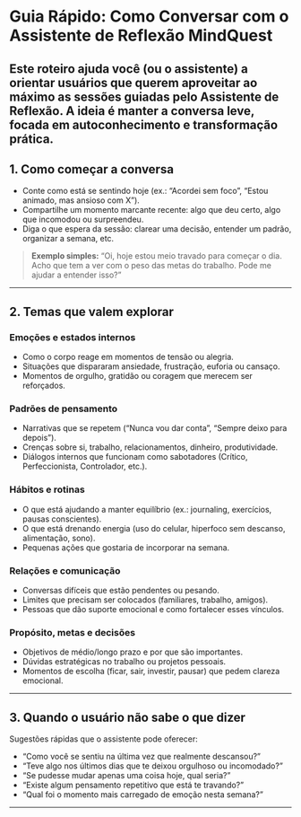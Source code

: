 # Guia Rápido: Como Conversar com o Assistente de Reflexão MindQuest  
Este roteiro ajuda você (ou o assistente) a orientar usuários que querem aproveitar ao máximo as sessões guiadas pelo Assistente de Reflexão. A ideia é manter a conversa leve, focada em autoconhecimento e transformação prática.  
---

## 1. Como começar a conversa
- Conte como está se sentindo hoje (ex.: “Acordei sem foco”, “Estou animado, mas ansioso com X”).
- Compartilhe um momento marcante recente: algo que deu certo, algo que incomodou ou surpreendeu.
- Diga o que espera da sessão: clarear uma decisão, entender um padrão, organizar a semana, etc.

> **Exemplo simples:** “Oi, hoje estou meio travado para começar o dia. Acho que tem a ver com o peso das metas do trabalho. Pode me ajudar a entender isso?”

---

## 2. Temas que valem explorar

### Emoções e estados internos
- Como o corpo reage em momentos de tensão ou alegria.
- Situações que dispararam ansiedade, frustração, euforia ou cansaço.
- Momentos de orgulho, gratidão ou coragem que merecem ser reforçados.

### Padrões de pensamento
- Narrativas que se repetem (“Nunca vou dar conta”, “Sempre deixo para depois”).
- Crenças sobre si, trabalho, relacionamentos, dinheiro, produtividade.
- Diálogos internos que funcionam como sabotadores (Crítico, Perfeccionista, Controlador, etc.).

### Hábitos e rotinas
- O que está ajudando a manter equilíbrio (ex.: journaling, exercícios, pausas conscientes).
- O que está drenando energia (uso do celular, hiperfoco sem descanso, alimentação, sono).
- Pequenas ações que gostaria de incorporar na semana.

### Relações e comunicação
- Conversas difíceis que estão pendentes ou pesando.
- Limites que precisam ser colocados (familiares, trabalho, amigos).
- Pessoas que dão suporte emocional e como fortalecer esses vínculos.

### Propósito, metas e decisões
- Objetivos de médio/longo prazo e por que são importantes.
- Dúvidas estratégicas no trabalho ou projetos pessoais.
- Momentos de escolha (ficar, sair, investir, pausar) que pedem clareza emocional.

---

## 3. Quando o usuário não sabe o que dizer
Sugestões rápidas que o assistente pode oferecer:
- “Como você se sentiu na última vez que realmente descansou?”
- “Teve algo nos últimos dias que te deixou orgulhoso ou incomodado?”
- “Se pudesse mudar apenas uma coisa hoje, qual seria?”
- “Existe algum pensamento repetitivo que está te travando?”
- “Qual foi o momento mais carregado de emoção nesta semana?”

---
